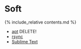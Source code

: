 # Soft

{% include_relative contents.md %}

- [apt](apt) <span class="r">DELETE!</span>
- [rsync](rsync)
- [Sublime Text](sublime-text)
